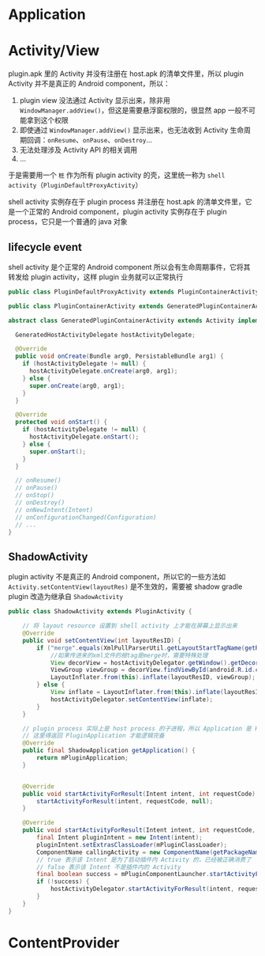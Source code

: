 # Application



# Activity/View

plugin.apk 里的 Activity 并没有注册在 host.apk 的清单文件里，所以 plugin Activity 并不是真正的 Android component，所以：

1. plugin view 没法通过 Activity 显示出来，除非用 `WindowManager.addView()`，但这是需要悬浮窗权限的，很显然 app 一般不可能拿到这个权限
2. 即使通过 `WindowManager.addView()` 显示出来，也无法收到 Activity 生命周期回调：`onResume`、`onPause`、`onDestroy`...
3. 无法处理涉及 Activity API 的相关调用
4. ...

于是需要用一个 `桩` 作为所有 plugin activity 的壳，这里统一称为 `shell activity`（`PluginDefaultProxyActivity`）

shell activity 实例存在于 plugin process 并注册在 host.apk 的清单文件里，它是一个正常的 Android component，plugin activity 实例存在于 plugin process，它只是一个普通的 java 对象

## lifecycle event

shell activity 是个正常的 Android component 所以会有生命周期事件，它将其转发给 plugin activity，这样 plugin 业务就可以正常执行

```java
public class PluginDefaultProxyActivity extends PluginContainerActivity

public class PluginContainerActivity extends GeneratedPluginContainerActivity implements HostActivity, HostActivityDelegator

abstract class GeneratedPluginContainerActivity extends Activity implements GeneratedHostActivityDelegator {

  GeneratedHostActivityDelegate hostActivityDelegate;

  @Override
  public void onCreate(Bundle arg0, PersistableBundle arg1) {
    if (hostActivityDelegate != null) {
      hostActivityDelegate.onCreate(arg0, arg1);
    } else {
      super.onCreate(arg0, arg1);
    }
  }

  @Override
  protected void onStart() {
    if (hostActivityDelegate != null) {
      hostActivityDelegate.onStart();
    } else {
      super.onStart();
    }
  }

  // onResume()
  // onPause()
  // onStop()
  // onDestroy()
  // onNewIntent(Intent)
  // onConfigurationChanged(Configuration)
  // ...  
}
```

## ShadowActivity

plugin activity 不是真正的 Android component，所以它的一些方法如 `Activity.setContentView(layoutRes)` 是不生效的，需要被 shadow gradle plugin 改造为继承自 `ShadowActivity`

```java
public class ShadowActivity extends PluginActivity {

    // 将 layout resource 设置到 shell activity 上才能在屏幕上显示出来
    @Override
    public void setContentView(int layoutResID) {
        if ("merge".equals(XmlPullParserUtil.getLayoutStartTagName(getResources(), layoutResID))) {
            //如果传进来的xml文件的根tag是merge时，需要特殊处理
            View decorView = hostActivityDelegator.getWindow().getDecorView();
            ViewGroup viewGroup = decorView.findViewById(android.R.id.content);
            LayoutInflater.from(this).inflate(layoutResID, viewGroup);
        } else {
            View inflate = LayoutInflater.from(this).inflate(layoutResID, null);
            hostActivityDelegator.setContentView(inflate);
        }
    }

    // plugin process 实际上是 host process 的子进程，所以 Application 是 HostApplication
    // 这里得返回 PluginApplication 才能逻辑完备
    @Override
    public final ShadowApplication getApplication() {
        return mPluginApplication;
    }


    @Override
    public void startActivityForResult(Intent intent, int requestCode) {
        startActivityForResult(intent, requestCode, null);
    }

    @Override
    public void startActivityForResult(Intent intent, int requestCode, Bundle options) {
        final Intent pluginIntent = new Intent(intent);
        pluginIntent.setExtrasClassLoader(mPluginClassLoader);
        ComponentName callingActivity = new ComponentName(getPackageName(), getClass().getName());
        // true 表示该 Intent 是为了启动插件内 Activity 的，已经被正确消费了
        // false 表示该 Intent 不是插件内的 Activity
        final boolean success = mPluginComponentLauncher.startActivityForResult(hostActivityDelegator, pluginIntent, requestCode, options, callingActivity);
        if (!success) {
            hostActivityDelegator.startActivityForResult(intent, requestCode, options);
        }
    }
}
```

## 



# ContentProvider








